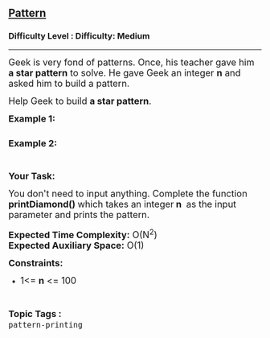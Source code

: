 <h2><a href="https://www.geeksforgeeks.org/problems/pattern/1?page=1&category=pattern-printing&status=unsolved&sortBy=submissions">Pattern</a></h2><h3>Difficulty Level : Difficulty: Medium</h3><hr><div class="problems_problem_content__Xm_eO"><p><span style="font-size: 18px;">Geek is very fond of patterns. Once, his teacher gave him <strong>a&nbsp;star pattern</strong> to solve. He gave Geek&nbsp;an integer <strong>n</strong> and asked him to build a pattern.</span></p>
<p><span style="font-size: 18px;">Help Geek to&nbsp;build <strong>a star pattern</strong>.</span></p>
<p><span style="font-size: 18px;"><strong>Example 1:</strong></span></p>
<pre><span style="font-size: 18px;"><img src="https://media.geeksforgeeks.org/img-practice/prod/addEditProblem/711496/Web/Other/blobid2_1713205237.png" alt="">
</span></pre>
<p style="font-family: -apple-system, BlinkMacSystemFont, 'Segoe UI', Roboto, Oxygen, Ubuntu, Cantarell, 'Open Sans', 'Helvetica Neue', sans-serif; white-space: normal;"><span style="font-size: 18px;"><strong>Example 2:</strong></span></p>
<pre><span style="font-size: 18px;"><img src="https://media.geeksforgeeks.org/img-practice/prod/addEditProblem/711496/Web/Other/blobid3_1713205237.png" alt="">
</span>
</pre>
<p><span style="font-size: 18px;"><strong>Your Task:</strong></span></p>
<p><span style="font-size: 18px;">You don't need to input anything. Complete the function <strong>printDiamond()&nbsp;</strong>which takes an integer<strong> n</strong> <strong>&nbsp;</strong>as the input parameter and prints the pattern.</span></p>
<p><span style="font-size: 18px;"><strong>Expected Time Complexity:</strong> O(N<sup>2</sup>)<br><strong>Expected Auxiliary Space:</strong> O(1)</span></p>
<p><span style="font-size: 18px;"><strong>Constraints:</strong></span></p>
<ul>
<li><span style="font-size: 18px;">1&lt;= <strong>n</strong> &lt;= 100</span></li>
</ul></div><br><p><span style=font-size:18px><strong>Topic Tags : </strong><br><code>pattern-printing</code>&nbsp;